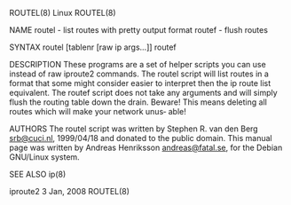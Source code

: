 ROUTEL(8)                                                                                 Linux                                                                                 ROUTEL(8)

NAME
       routel - list routes with pretty output format
       routef - flush routes

SYNTAX
       routel [tablenr [raw ip args...]]
       routef

DESCRIPTION
       These programs are a set of helper scripts you can use instead of raw iproute2 commands.
       The routel script will list routes in a format that some might consider easier to interpret then the ip route list equivalent.
       The  routef  script  does not take any arguments and will simply flush the routing table down the drain. Beware! This means deleting all routes which will make your network unus‐
       able!

AUTHORS
       The routel script was written by Stephen R. van den Berg <srb@cuci.nl>, 1999/04/18 and donated to the public domain.
       This manual page was written by Andreas Henriksson  <andreas@fatal.se>, for the Debian GNU/Linux system.

SEE ALSO
       ip(8)

iproute2                                                                               3 Jan, 2008                                                                              ROUTEL(8)
